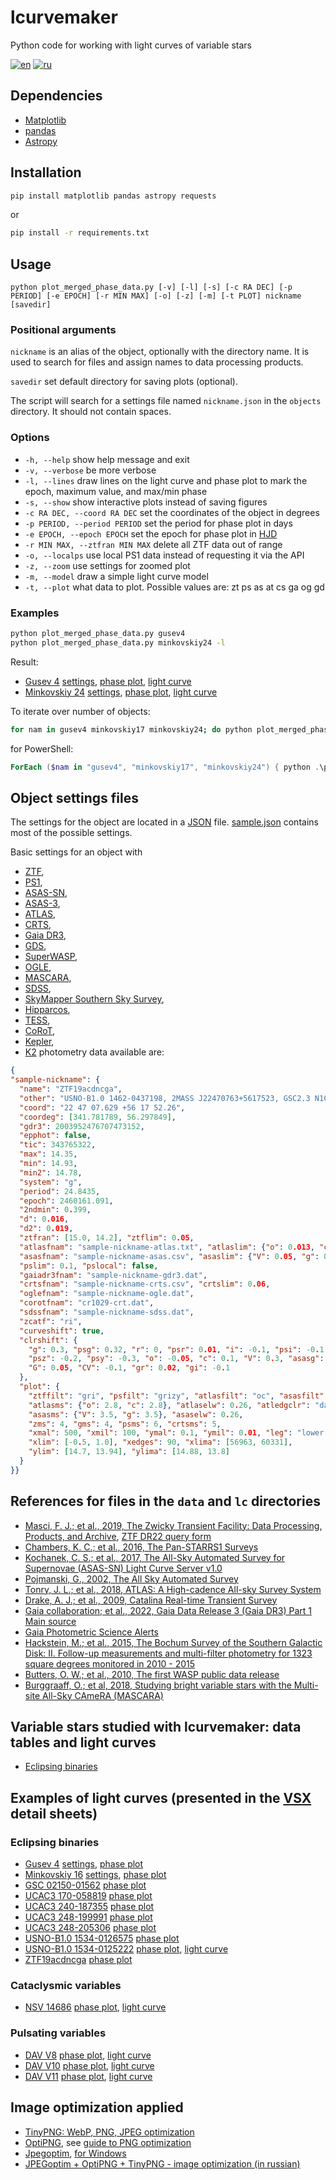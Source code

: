 # lcurvemaker

Python code for working with light curves of variable stars

[![en](https://img.shields.io/badge/lang-en-red.svg)](README.md)
[![ru](https://img.shields.io/badge/lang-ru-green.svg)](README-ru.md)

## Dependencies

* [Matplotlib](https://matplotlib.org)
* [pandas](https://pandas.pydata.org)
* [Astropy](https://www.astropy.org)

## Installation

```bash
pip install matplotlib pandas astropy requests
```

or

```bash
pip install -r requirements.txt
```

## Usage

`python plot_merged_phase_data.py [-v] [-l] [-s] [-c RA DEC] [-p PERIOD] [-e EPOCH] [-r MIN MAX] [-o] [-z] [-m] [-t PLOT] nickname [savedir]`

### Positional arguments

`nickname` is an alias of the object, optionally with the directory name. It is
used to search for files and assign names to data processing products.

`savedir` set default directory for saving plots (optional).

The script will search for a settings file named  `nickname.json` in the
`objects` directory. It should not contain spaces.

### Options

* `-h, --help` show help message and exit
* `-v, --verbose` be more verbose
* `-l, --lines` draw lines on the light curve and phase plot to mark the epoch, maximum value, and max/min phase
* `-s, --show` show interactive plots instead of saving figures
* `-c RA DEC, --coord RA DEC` set the coordinates of the object in degrees
* `-p PERIOD, --period PERIOD` set the period for phase plot in days
* `-e EPOCH, --epoch EPOCH` set the epoch for phase plot in [HJD](https://en.wikipedia.org/wiki/Heliocentric_Julian_Day)
* `-r MIN MAX, --ztfran MIN MAX` delete all ZTF data out of range
* `-o, --localps` use local PS1 data instead of requesting it via the API
* `-z, --zoom` use settings for zoomed plot
* `-m, --model` draw a simple light curve model
* `-t, --plot` what data to plot. Possible values are: zt ps as at cs ga og gd

### Examples

```bash
python plot_merged_phase_data.py gusev4
python plot_merged_phase_data.py minkovskiy24 -l
```

Result:

* [Gusev 4](https://www.aavso.org/vsx/index.php?view=detail.top&oid=2227045) [settings](objects/gusev4.json), [phase plot](lc/gusev4-ps1-ztf-atlas-poss-ph.png), [light curve](lc/gusev4-ps1-ztf-atlas.png)
* [Minkovskiy 24](https://www.aavso.org/vsx/index.php?view=detail.top&oid=2387050) [settings](objects/minkovskiy24.json), [phase plot](lc/minkovskiy24-ps1-ztf-ph.png), [light curve](lc/minkovskiy24-ps1-ztf.png)

To iterate over number of objects:

```bash
for nam in gusev4 minkovskiy17 minkovskiy24; do python plot_merged_phased_data.py $nam; done
```

for PowerShell:

```powershell
ForEach ($nam in "gusev4", "minkovskiy17", "minkovskiy24") { python .\plot_merged_phased_data.py $nam }
```

## Object settings files

The settings for the object are located in a [JSON](https://en.wikipedia.org/wiki/JSON) file.
[sample.json](objects/sample.json) contains most of the possible settings.

Basic settings for an object with

* [ZTF](https://irsa.ipac.caltech.edu/cgi-bin/Gator/nph-scan?projshort=ZTF),
* [PS1](https://ps1images.stsci.edu/ps1_dr2_api.html),
* [ASAS-SN](https://asas-sn.osu.edu/),
* [ASAS-3](https://www.astrouw.edu.pl/asas/?page=catalogues),
* [ATLAS](https://fallingstar.com/),
* [CRTS](http://nunuku.caltech.edu/cgi-bin/getcssconedb_priv.cgi),
* [Gaia DR3](https://ui.adsabs.harvard.edu/abs/2022yCat.1355....0G),
* [GDS](https://ui.adsabs.harvard.edu/abs/2015AN....336..590H),
* [SuperWASP](https://exoplanetarchive.ipac.caltech.edu/cgi-bin/TblSearch/nph-tblSearchInit?app=ExoTbls&config=superwasptimeseries),
* [OGLE](https://ogledb.astrouw.edu.pl/~ogle/OCVS/catalog_query.php),
* [MASCARA](https://home.strw.leidenuniv.nl/~burggraaff/MASCARA_variables/),
* [SDSS](https://skyserver.sdss.org/dr18/en/tools/search/radial.aspx),
* [SkyMapper Southern Sky Survey](https://skymapper.anu.edu.au/cone-search/),
* [Hipparcos](https://ui.adsabs.harvard.edu/abs/1997ESASP1200.....E),
* [TESS](https://mast.stsci.edu/portal/Mashup/Clients/Mast/Portal.html),
* [CoRoT](https://cdsarc.cds.unistra.fr/viz-bin/cat/B/corot),
* [Kepler](https://mast.stsci.edu/portal/Mashup/Clients/Mast/Portal.html),
* [K2](https://mast.stsci.edu/portal/Mashup/Clients/Mast/Portal.html)
photometry data available are:

```json
{
"sample-nickname": {
  "name": "ZTF19acdncga",
  "other": "USNO-B1.0 1462-0437198, 2MASS J22470763+5617523, GSC2.3 N1CQ180004",
  "coord": "22 47 07.629 +56 17 52.26",
  "coordeg": [341.781789, 56.297849],
  "gdr3": 2003952476707473152,
  "epphot": false,
  "tic": 343765322,
  "max": 14.35,
  "min": 14.93,
  "min2": 14.78,
  "system": "g",
  "period": 24.8435,
  "epoch": 2460161.091,
  "2ndmin": 0.399,
  "d": 0.016,
  "d2": 0.019,
  "ztfran": [15.0, 14.2], "ztflim": 0.05,
  "atlasfnam": "sample-nickname-atlas.txt", "atlaslim": {"o": 0.013, "c": 0.017},
  "asasfnam": "sample-nickname-asas.csv", "asaslim": {"V": 0.05, "g": 0.06},
  "pslim": 0.1, "pslocal": false,
  "gaiadr3fnam": "sample-nickname-gdr3.dat",
  "crtsfnam": "sample-nickname-crts.csv", "crtslim": 0.06,
  "oglefnam": "sample-nickname-ogle.dat",
  "corotfnam": "cr1029-crt.dat",
  "sdssfnam": "sample-nickname-sdss.dat",
  "zcatf": "ri",
  "curveshift": true,
  "clrshift": {
    "g": 0.3, "psg": 0.32, "r": 0, "psr": 0.01, "i": -0.1, "psi": -0.1, "I": 0.1,
    "psz": -0.2, "psy": -0.3, "o": -0.05, "c": 0.1, "V": 0.3, "asasg": 0.7,
    "G": 0.05, "CV": -0.1, "gr": 0.02, "gi": -0.1
  },
  "plot": {
    "ztffilt": "gri", "psfilt": "grizy", "atlasfilt": "oc", "asasfilt": "gV", "gdsfilt": "r",
    "atlasms": {"o": 2.8, "c": 2.8}, "atlaselw": 0.26, "atledgclr": "darkred",
    "asasms": {"V": 3.5, "g": 3.5}, "asaselw": 0.26,
    "zms": 4, "gms": 4, "psms": 6, "crtsms": 5,
    "xmal": 500, "xmil": 100, "ymal": 0.1, "ymil": 0.01, "leg": "lower left",
    "xlim": [-0.5, 1.0], "xedges": 90, "xlima": [56963, 60331],
    "ylim": [14.7, 13.94], "ylima": [14.88, 13.8]
  }
}}
```

## References for files in the `data` and `lc` directories

* [Masci, F. J.; et al., 2019, The Zwicky Transient Facility: Data Processing, Products, and Archive](https://ui.adsabs.harvard.edu/abs/2019PASP..131a8003M), [ZTF DR22 query form](https://irsa.ipac.caltech.edu/cgi-bin/Gator/nph-dd?catalog=ztf_objects_dr22)
* [Chambers, K. C.; et al., 2016, The Pan-STARRS1 Surveys](https://ui.adsabs.harvard.edu/abs/2016arXiv161205560C)
* [Kochanek, C. S.; et al., 2017, The All-Sky Automated Survey for Supernovae (ASAS-SN) Light Curve Server v1.0](https://ui.adsabs.harvard.edu/abs/2017PASP..129j4502K)
* [Pojmanski, G., 2002, The All Sky Automated Survey](https://ui.adsabs.harvard.edu/abs/2002AcA....52..397P)
* [Tonry, J. L.; et al., 2018, ATLAS: A High-cadence All-sky Survey System](https://ui.adsabs.harvard.edu/abs/2018PASP..130f4505T)
* [Drake, A. J.; et al., 2009, Catalina Real-time Transient Survey](https://ui.adsabs.harvard.edu/abs/2009ApJ...696..870D)
* [Gaia collaboration; et al., 2022, Gaia Data Release 3 (Gaia DR3) Part 1 Main source](https://ui.adsabs.harvard.edu/abs/2022yCat.1355....0G)
* [Gaia Photometric Science Alerts](http://gsaweb.ast.cam.ac.uk/alerts)
* [Hackstein, M.; et al., 2015, The Bochum Survey of the Southern Galactic Disk: II. Follow-up measurements and multi-filter photometry for 1323 square degrees monitored in 2010 - 2015](https://ui.adsabs.harvard.edu/abs/2015AN....336..590H)
* [Butters, O. W.; et al., 2010, The first WASP public data release](https://ui.adsabs.harvard.edu/abs/2010A%26A...520L..10B)
* [Burggraaff, O.; et al, 2018, Studying bright variable stars with the Multi-site All-Sky CAmeRA (MASCARA)](https://ui.adsabs.harvard.edu/abs/2018A%26A...617A..32B)

## Variable stars studied with lcurvemaker: data tables and light curves

* [Eclipsing binaries](https://gvard.github.io/variability/eb/)

## Examples of light curves (presented in the [VSX](https://aavso.org/vsx/) detail sheets)

### Eclipsing binaries

* [Gusev 4](https://www.aavso.org/vsx/index.php?view=detail.top&oid=2227045) [settings](objects/gusev4.json), [phase plot](https://www.aavso.org/vsx_docs/2227045/5780/gusev4-phased-ps1-ztf-atlas.png)
* [Minkovskiy 16](https://www.aavso.org/vsx/index.php?view=detail.top&oid=2225441) [settings](objects/minkovskiy16.json), [phase plot](https://www.aavso.org/vsx_docs/2225441/5780/minkovskiy16-phased-ps1-ztf-atlas.png)
* [GSC 02150-01562](https://www.aavso.org/vsx/index.php?view=detail.top&oid=359207) [phase plot](https://www.aavso.org/vsx_docs/359207/5780/a293-29-asas-gaia-ph_3.422652.png)
* [UCAC3 170-058819](https://www.aavso.org/vsx/index.php?view=detail.top&oid=359210) [phase plot](https://www.aavso.org/vsx_docs/359210/5780/u170-ztf-gaia-ph_3.20341.png)
* [UCAC3 240-187355](https://www.aavso.org/vsx/index.php?view=detail.top&oid=359214) [phase plot](https://www.aavso.org/vsx_docs/359214/5780/u240-ztf-ph_0.699445.png)
* [UCAC3 248-199991](https://www.aavso.org/vsx/index.php?view=detail.top&oid=359217) [phase plot](https://www.aavso.org/vsx_docs/359217/5780/u248-199-ztf-gaia-ps1-ph_1.976275.png)
* [UCAC3 248-205306](https://www.aavso.org/vsx/index.php?view=detail.top&oid=359219) [phase plot](https://www.aavso.org/vsx_docs/359219/5780/u248-ztf-ps1-ph_1.328946.png)
* [USNO-B1.0 1534-0126575](https://www.aavso.org/vsx/index.php?view=detail.top&oid=256288) [phase plot](https://www.aavso.org/vsx_docs/256288/5780/u1534-0126575-ztf-ps1-gaia-ph_1.853704.png)
* [USNO-B1.0 1534-0125222](https://www.aavso.org/vsx/index.php?view=detail.top&oid=256287) [phase plot](https://www.aavso.org/vsx_docs/256287/5780/u1534-222-ps1-ztf-atlas-gaia-ph_0_1.664525), [light curve](https://www.aavso.org/vsx_docs/256287/5780/u1534-222-ps1-ztf-atlas-gaia.png)
* [ZTF19acdncga](https://www.aavso.org/vsx/index.php?view=detail.top&oid=2344600) [phase plot](https://www.aavso.org/vsx_docs/2344600/5780/19acdncga-ztf-ph_24.8435.png)

### Cataclysmic variables

* [NSV 14686](https://www.aavso.org/vsx/index.php?view=detail.top&oid=53310) [phase plot](https://www.aavso.org/vsx_docs/53310/5780/nsv14686-ztf-atlas-asas-gaia-ph_0_1.2101554), [light curve](https://www.aavso.org/vsx_docs/53310/5780/nsv14686-ztf-atlas-asas-gaia_1.png)

### Pulsating variables

* [DAV V8](https://www.aavso.org/vsx/index.php?view=detail.top&oid=2227371) [phase plot](https://www.aavso.org/vsx_docs/2227371/5780/davv8-ps1-ztf-atlas-ogle-ph.png), [light curve](https://www.aavso.org/vsx_docs/2227371/5780/davv8-ps1-ztf-atlas-ogle.png)
* [DAV V10](https://www.aavso.org/vsx/index.php?view=detail.top&oid=2227460) [phase plot](https://www.aavso.org/vsx_docs/2227438/5780/davv10-ztf-atlas-ph_378_1_2.png), [light curve](https://www.aavso.org/vsx_docs/2227438/5780/davv10-ps1-ztf-atlas_1_2_3.png)
* [DAV V11](https://www.aavso.org/vsx/index.php?view=detail.top&oid=2227460) [phase plot](https://www.aavso.org/vsx_docs/2227460/5780/davv11-ps1-ztf-atlas-gaia-ph_360.png), [light curve](https://www.aavso.org/vsx_docs/2227460/5780/davv11-ps1-ztf-atlas-gaia.png)

## Image optimization applied

* [TinyPNG: WebP, PNG, JPEG optimization](https://tinypng.com/)
* [OptiPNG](https://optipng.sourceforge.net/), see [guide to PNG optimization](https://optipng.sourceforge.net/pngtech/optipng.html)
* [Jpegoptim](https://www.kokkonen.net/tjko/projects.html), [for Windows](https://github.com/XhmikosR/jpegoptim-windows)
* [JPEGoptim + OptiPNG + TinyPNG - image optimization (in russian)](https://open-networks.ru/d/14-jpegoptim-optipng-tinypng-optimizaciya-izobrazenii)
